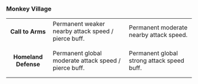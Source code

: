 ### Monkey Village


<table>
   <tr>
    <td align='center'>
       <h4>Call to Arms</h4>
    </td>
    <td>
       Permanent weaker nearby attack speed / pierce buff.
    </td>
    <td>
       Permanent moderate nearby attack speed.
    </td>
</tr><tr>
    <td align='center'>
       <h4>Homeland Defense</h4>
    </td>
    <td>
       Permanent global moderate attack speed / pierce buff.
    </td>
    <td>
       Permanent global strong attack speed buff.
    </td>
</tr>
</table>